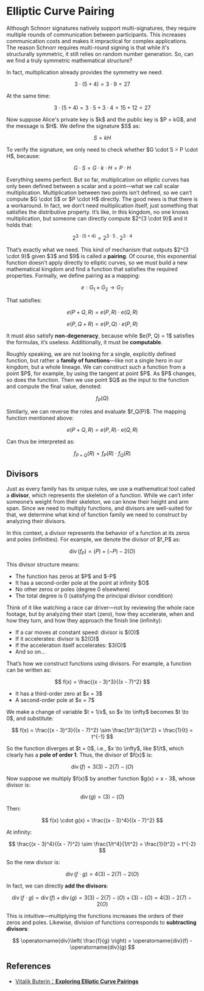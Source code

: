 
# Elliptic Curve Pairing

Although Schnorr signatures natively support multi-signatures, they require multiple rounds of communication between participants. This increases communication costs and makes it impractical for complex applications. The reason Schnorr requires multi-round signing is that while it's structurally symmetric, it still relies on random number generation. So, can we find a truly symmetric mathematical structure?

In fact, multiplication already provides the symmetry we need:

$$
3 \cdot (5 + 4) = 3 \cdot 9 = 27
$$

At the same time:
    
$$
3 \cdot (5 + 4) = 3 \cdot 5 + 3 \cdot 4 = 15 + 12 = 27
$$

Now suppose Alice's private key is \$k\$ and the public key is \$P = kG\$, and the message is \$H\$. We define the signature \$S\$ as:

$$
S = kH
$$

To verify the signature, we only need to check whether \$G \cdot S = P \cdot H\$, because:

$$
G \cdot S = G \cdot k \cdot H = P \cdot H
$$

Everything seems perfect. But so far, multiplication on elliptic curves has only been defined between a scalar and a point—what we call scalar multiplication. Multiplication between two points isn’t defined, so we can’t compute \$G \cdot S\$ or \$P \cdot H\$ directly. The good news is that there is a workaround. In fact, we don’t need multiplication itself, just something that satisfies the distributive property. It’s like, in this kingdom, no one knows multiplication, but someone can directly compute \$2^{3 \cdot 9}\$ and it holds that:

$$
2^{3 \cdot (5 + 4)} = 2^{3 \cdot 5} \cdot 2^{3 \cdot 4}
$$

That’s exactly what we need. This kind of mechanism that outputs \$2^{3 \cdot 9}\$ given \$3\$ and \$9\$ is called a **pairing**. Of course, this exponential function doesn’t apply directly to elliptic curves, so we must build a new mathematical kingdom and find a function that satisfies the required properties. Formally, we define pairing as a mapping:

$$
e: G_1 \times G_2 \rightarrow G_T
$$

That satisfies:

$$
e(P + Q, R) = e(P, R) \cdot e(Q, R)
$$

$$
e(P, Q + R) = e(P, Q) \cdot e(P, R)
$$

It must also satisfy **non-degeneracy**, because while \$e(P, Q) = 1\$ satisfies the formulas, it’s useless. Additionally, it must be **computable**.

Roughly speaking, we are not looking for a single, explicitly defined function, but rather a **family of functions**—like not a single hero in our kingdom, but a whole lineage. We can construct such a function from a point \$P\$, for example, by using the tangent at point \$P\$. As \$P\$ changes, so does the function. Then we use point \$Q\$ as the input to the function and compute the final value, denoted:

$$
f_P(Q)
$$

Similarly, we can reverse the roles and evaluate \$f\_Q(P)\$. The mapping function mentioned above:

$$
e(P + Q, R) = e(P, R) \cdot e(Q, R)
$$

Can thus be interpreted as:

$$
f_{P+Q}(R) = f_P(R) \cdot f_Q(R)
$$

## Divisors

Just as every family has its unique rules, we use a mathematical tool called a **divisor**, which represents the skeleton of a function. While we can’t infer someone’s weight from their skeleton, we can know their height and arm span. Since we need to multiply functions, and divisors are well-suited for that, we determine what kind of function family we need to construct by analyzing their divisors.

In this context, a divisor represents the behavior of a function at its zeros and poles (infinities). For example, we denote the divisor of \$f\_P\$ as:

$$
\operatorname{div}(f_P) = (P) + (-P) - 2(O)
$$

This divisor structure means:

* The function has zeros at \$P\$ and \$-P\$
* It has a second-order pole at the point at infinity \$O\$
* No other zeros or poles (degree 0 elsewhere)
* The total degree is 0 (satisfying the principal divisor condition)

Think of it like watching a race car driver—not by reviewing the whole race footage, but by analyzing their start (zero), how they accelerate, when and how they turn, and how they approach the finish line (infinity):

* If a car moves at constant speed: divisor is \$(O)\$
* If it accelerates: divisor is \$2(O)\$
* If the acceleration itself accelerates: \$3(O)\$
* And so on...

That’s how we construct functions using divisors. For example, a function can be written as:

$$
f(x) = \frac{(x - 3)^3}{(x - 7)^2}
$$

* It has a third-order zero at \$x = 3\$
* A second-order pole at \$x = 7\$

We make a change of variable \$t = 1/x\$, so \$x \to \infty\$ becomes \$t \to 0\$, and substitute:

$$
f(x) = \frac{(x - 3)^3}{(x - 7)^2} \sim \frac{1/t^3}{1/t^2} = \frac{1}{t} = t^{-1}
$$

So the function diverges at \$t = 0\$, i.e., \$x \to \infty\$, like \$1/t\$, which clearly has a **pole of order 1**. Thus, the divisor of \$f(x)\$ is:

$$
\operatorname{div}(f) = 3(3) - 2(7) - (O)
$$

Now suppose we multiply \$f(x)\$ by another function \$g(x) = x - 3\$, whose divisor is:

$$
\operatorname{div}(g) = (3) - (O)
$$

Then:

$$
f(x) \cdot g(x) = \frac{(x - 3)^4}{(x - 7)^2}
$$

At infinity:

$$
\frac{(x - 3)^4}{(x - 7)^2} \sim \frac{1/t^4}{1/t^2} = \frac{1}{t^2} = t^{-2}
$$

So the new divisor is:

$$
\operatorname{div}(f \cdot g) = 4(3) - 2(7) - 2(O)
$$

In fact, we can directly **add the divisors**:

$$
\operatorname{div}(f \cdot g) = \operatorname{div}(f) + \operatorname{div}(g) = 3(3) - 2(7) - (O) + (3) - (O) = 4(3) - 2(7) - 2(O)
$$

This is intuitive—multiplying the functions increases the orders of their zeros and poles. Likewise, division of functions corresponds to **subtracting divisors**:

$$
\operatorname{div}\left( \frac{f}{g} \right) = \operatorname{div}(f) - \operatorname{div}(g)
$$


## References

- [Vitalik Buterin：**Exploring Elliptic Curve Pairings**](https://vitalik.eth.limo/general/2017/01/14/exploring_ecp.html)